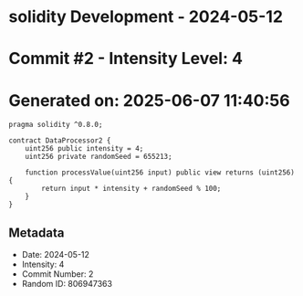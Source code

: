 ﻿# solidity Development - 2024-05-12
# Commit #2 - Intensity Level: 4
# Generated on: 2025-06-07 11:40:56
```solidity
pragma solidity ^0.8.0;

contract DataProcessor2 {
    uint256 public intensity = 4;
    uint256 private randomSeed = 655213;

    function processValue(uint256 input) public view returns (uint256) {
        return input * intensity + randomSeed % 100;
    }
}
```
## Metadata
- Date: 2024-05-12
- Intensity: 4
- Commit Number: 2
- Random ID: 806947363
